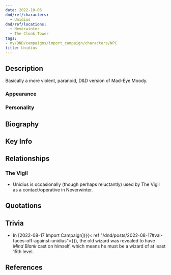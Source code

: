 ```yaml
---
date: 2022-10-06
dnd/ref/characters:
  - Unidius
dnd/ref/locations:
  - Neverwinter
  - The Cloak Tower
tags:
- my/DND/campaigns/import_campaign/characters/NPC
title: Unidius
---
```


## Description

Basically a more violent, paranoid, D&D version of Mad-Eye Moody.

### Appearance

### Personality

## Biography

## Key Info

## Relationships

### The Vigil

- Unidius is occasionally (though perhaps reluctantly) used by The Vigil as a contact/operative in Neverwinter.

## Quotations

## Trivia

- In [2022-08-17 Import Campaign]({{< ref "/dnd/posts/2022-08-17#val-faces-off-against-unidius">}}), the old wizard was revealed to have *Mind Blank* cast on himself, which means he must be a wizard of at least 15th level.

## References

